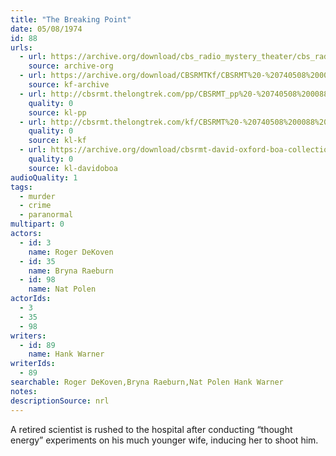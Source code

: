 ```yaml
---
title: "The Breaking Point"
date: 05/08/1974
id: 88
urls: 
  - url: https://archive.org/download/cbs_radio_mystery_theater/cbs_radio_mystery_theater-0051-0100.zip/cbs_radio_mystery_theater-0051-0100%2Fcbsrmt_0088_the_breaking_point.mp3
    source: archive-org
  - url: https://archive.org/download/CBSRMTKf/CBSRMT%20-%20740508%200088%20The%20Breaking%20Point_kf.mp3
    source: kf-archive
  - url: http://cbsrmt.thelongtrek.com/pp/CBSRMT_pp%20-%20740508%200088%20The%20Breaking%20Point.mp3
    quality: 0
    source: kl-pp
  - url: http://cbsrmt.thelongtrek.com/kf/CBSRMT%20-%20740508%200088%20The%20Breaking%20Point_kf.mp3
    quality: 0
    source: kl-kf
  - url: https://archive.org/download/cbsrmt-david-oxford-boa-collection/CBSRMT-740508-0088-The-Breaking-Point-(64-44)_kf-{BoA}.mp3
    quality: 0
    source: kl-davidoboa
audioQuality: 1
tags: 
  - murder
  - crime
  - paranormal
multipart: 0
actors:  
  - id: 3
    name: Roger DeKoven  
  - id: 35
    name: Bryna Raeburn  
  - id: 98
    name: Nat Polen
actorIds:  
  - 3  
  - 35  
  - 98
writers:  
  - id: 89
    name: Hank Warner
writerIds:  
  - 89
searchable: Roger DeKoven,Bryna Raeburn,Nat Polen Hank Warner
notes: 
descriptionSource: nrl
---
```

A retired scientist is rushed to the hospital after conducting “thought energy” experiments on his much younger wife, inducing her to shoot him.